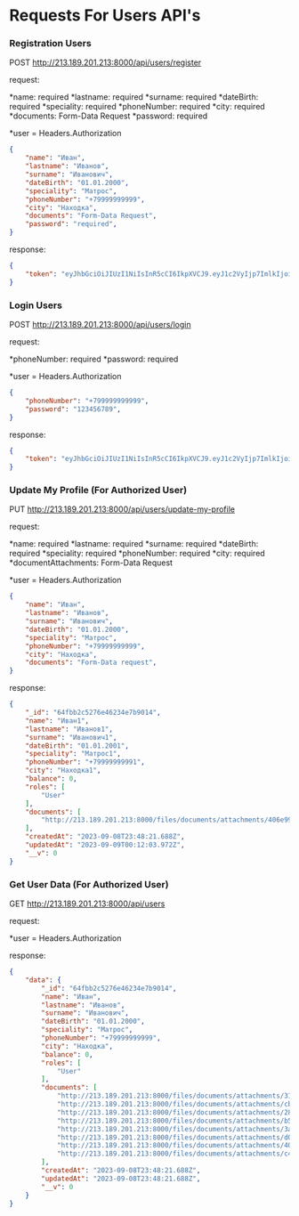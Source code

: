 # Requests For Users API's

### Registration Users
POST http://213.189.201.213:8000/api/users/register

request:

*name: required
*lastname: required
*surname: required
*dateBirth: required
*speciality: required
*phoneNumber: required
*city: required
*documents: Form-Data Request
*password: required

*user = Headers.Authorization

```json
{
    "name": "Иван",
    "lastname": "Иванов",
    "surname": "Иванович",
    "dateBirth": "01.01.2000",
    "speciality": "Матрос",
    "phoneNumber": "+79999999999",
    "city": "Находка",
    "documents": "Form-Data Request",
    "password": "required",
}
```

response: 

```json
{
    "token": "eyJhbGciOiJIUzI1NiIsInR5cCI6IkpXVCJ9.eyJ1c2VyIjp7ImlkIjoiNjRmYmIyYzUyNzZlNDYyMzRlN2I5MDE0Iiwicm9sZXMiOlsiVXNlciJdfSwiaWF0IjoxNjk0MjE4MTA4LCJleHAiOjE2OTQzMDQ1MDh9.Pvzn_aPyCKcj2e4xFc0naVPSZSK-f99t_QpXyLmGDp0"
}
```

### Login Users
POST http://213.189.201.213:8000/api/users/login

request:

*phoneNumber: required
*password: required

*user = Headers.Authorization

```json
{
    "phoneNumber": "+799999999999",
    "password": "123456789",
}
```

response: 

```json
{
    "token": "eyJhbGciOiJIUzI1NiIsInR5cCI6IkpXVCJ9.eyJ1c2VyIjp7ImlkIjoiNjRmYmIyYzUyNzZlNDYyMzRlN2I5MDE0Iiwicm9sZXMiOlsiVXNlciJdfSwiaWF0IjoxNjk0MjE4MTA4LCJleHAiOjE2OTQzMDQ1MDh9.Pvzn_aPyCKcj2e4xFc0naVPSZSK-f99t_QpXyLmGDp0"
}
```

### Update My Profile (For Authorized User)
PUT http://213.189.201.213:8000/api/users/update-my-profile

request:

*name: required
*lastname: required
*surname: required
*dateBirth: required
*speciality: required
*phoneNumber: required
*city: required
*documentAttachments: Form-Data Request

*user = Headers.Authorization

```json
{
    "name": "Иван",
    "lastname": "Иванов",
    "surname": "Иванович",
    "dateBirth": "01.01.2000",
    "speciality": "Матрос",
    "phoneNumber": "+79999999999",
    "city": "Находка",
    "documents": "Form-Data request",
}
```

response: 

```json
{
    "_id": "64fbb2c5276e46234e7b9014",
    "name": "Иван1",
    "lastname": "Иванов1",
    "surname": "Иванович1",
    "dateBirth": "01.01.2001",
    "speciality": "Матрос1",
    "phoneNumber": "+79999999991",
    "city": "Находка1",
    "balance": 0,
    "roles": [
        "User"
    ],
    "documents": [
        "http://213.189.201.213:8000/files/documents/attachments/406e99e4-d7f1-4647-b11d-3cda66ed58f0.jpeg"
    ],
    "createdAt": "2023-09-08T23:48:21.688Z",
    "updatedAt": "2023-09-09T00:12:03.972Z",
    "__v": 0
}
```

### Get User Data (For Authorized User)
GET http://213.189.201.213:8000/api/users

request:

*user = Headers.Authorization

response: 

```json
{
    "data": {
        "_id": "64fbb2c5276e46234e7b9014",
        "name": "Иван",
        "lastname": "Иванов",
        "surname": "Иванович",
        "dateBirth": "01.01.2000",
        "speciality": "Матрос",
        "phoneNumber": "+79999999999",
        "city": "Находка",
        "balance": 0,
        "roles": [
            "User"
        ],
        "documents": [
            "http://213.189.201.213:8000/files/documents/attachments/31687623-0327-44f9-8c5a-110b484106fd.jpeg",
            "http://213.189.201.213:8000/files/documents/attachments/cbfe46b5-7c40-4ebd-bee5-a9a244de9725.jpeg",
            "http://213.189.201.213:8000/files/documents/attachments/28bb27ef-fb26-47a1-9f80-42782ef4e5fc.jpeg",
            "http://213.189.201.213:8000/files/documents/attachments/b5349ba2-226c-4002-864a-803b03a5a197.jpg",
            "http://213.189.201.213:8000/files/documents/attachments/3aba5d44-3dec-4721-a032-090d12cc298f.jpeg",
            "http://213.189.201.213:8000/files/documents/attachments/d08b3d55-1386-4a9b-a5b9-7dc3c98e77b0.jpg",
            "http://213.189.201.213:8000/files/documents/attachments/40b608ae-e8af-4f29-8e26-3cabe319356a.jpg",
            "http://213.189.201.213:8000/files/documents/attachments/c4303e7f-a32f-4c4d-a1de-72ce095fa057.jpg"
        ],
        "createdAt": "2023-09-08T23:48:21.688Z",
        "updatedAt": "2023-09-08T23:48:21.688Z",
        "__v": 0
    }
}
```
